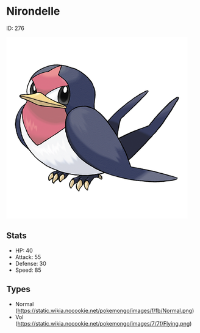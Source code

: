 # Nirondelle


ID: 276

![](https://raw.githubusercontent.com/PokeAPI/sprites/master/sprites/pokemon/other/official-artwork/276.png "Nirondelle")

## Stats


 - HP: 40
 - Attack: 55
 - Defense: 30
 - Speed: 85

## Types


 - Normal (https://static.wikia.nocookie.net/pokemongo/images/f/fb/Normal.png)
 - Vol (https://static.wikia.nocookie.net/pokemongo/images/7/7f/Flying.png)

